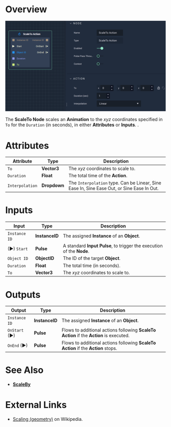 # Overview

![The ScaleTo Node.](../../.gitbook/assets/scaletoaction.png)

The **ScaleTo Node** scales an **Animation** to the *xyz* coordinates specified in `To` for the `Duration` (in seconds), in either **Attributes** or **Inputs**.
.

# Attributes

|Attribute|Type|Description|
|---|---|---|
|`To`|**Vector3**| The *xyz* coordinates to scale to.|
|`Duration`|**Float**|The total time of the **Action**.|
|`Interpolation`|**Dropdown**|The `Interpolation` type. Can be Linear, Sine Ease In, Sine Ease Out, or Sine Ease In Out.|

# Inputs

|Input|Type|Description|
|---|---|---|
|`Instance ID`| **InstanceID** | The assigned **Instance** of an **Object**.|
|(►) `Start`|**Pulse**|A standard **Input Pulse**, to trigger the execution of the **Node**.|
|`Object ID`|**ObjectID**|The ID of the target **Object**.|
|`Duration`|**Float**|The total time (in seconds).|
|`To`|**Vector3**| The *xyz* coordinates to scale to.|

# Outputs

|Output|Type|Description|
|---|---|---|
|`Instance ID`|**InstanceID**|The assigned **Instance** of an **Object**.|
|`OnStart` (►)|**Pulse**|Flows to additional actions following **ScaleTo Action** if the **Action** is executed.|
|`OnEnd` (►)|**Pulse**|Flows to additional actions following **ScaleTo Action** if the **Action** stops.|

# See Also

* [**ScaleBy**](scalebyaction.md)
# External Links

* [Scaling (geometry)](https://en.wikipedia.org/wiki/Scaling_%28geometry%29) on Wikipedia.
